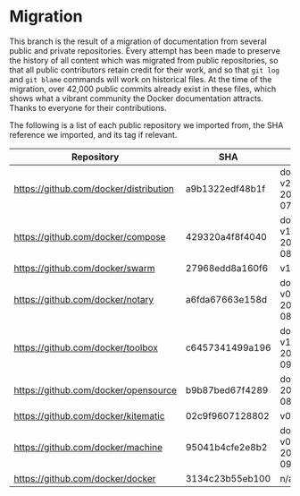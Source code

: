 # Migration

This branch is the result of a migration of documentation from several public and
private repositories. Every attempt has been made to preserve the history of all
content which was migrated from public repositories, so that all public
contributors retain credit for their work, and so that `git log` and
`git blame` commands will work on historical files. At the time of the migration,
over 42,000 public commits already exist in these files, which shows what a
vibrant community the Docker documentation attracts. Thanks to everyone for their
contributions.

The following is a list of each public repository we imported from, the SHA
reference we imported, and its tag if relevant.

| Repository                             | SHA             | Tag                    |
|----------------------------------------|-----------------|------------------------|
| https://github.com/docker/distribution | a9b1322edf48b1f | docs-v2.5.0-2016-07-28 |
| https://github.com/docker/compose      | 429320a4f8f4040 | docs-v1.8.0-2016-08-03 |
| https://github.com/docker/swarm        | 27968edd8a160f6 | v1.2.5                 |
| https://github.com/docker/notary       | a6fda67663e158d | docs-v0.3-2016-08-03   |
| https://github.com/docker/toolbox      | c6457341499a196 | docs-v1.12.0-2016-09-16a |
| https://github.com/docker/opensource   | b9b87bed67f4289 | docs-2016-08-03        |
| https://github.com/docker/kitematic    | 02c9f9607128802 | v0.12.0                |
| https://github.com/docker/machine      | 95041b4cfe2e8b2 | docs-v0.8.2-2016-09-28 |
| https://github.com/docker/docker       | 3134c23b55eb100 | n/a                    |
